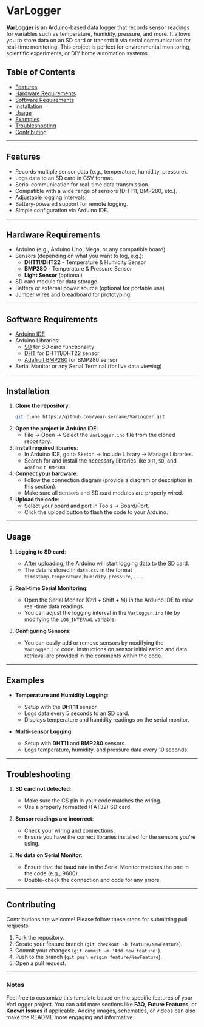 # VarLogger

**VarLogger** is an Arduino-based data logger that records sensor readings for variables such as temperature, humidity, pressure, and more. It allows you to store data on an SD card or transmit it via serial communication for real-time monitoring. This project is perfect for environmental monitoring, scientific experiments, or DIY home automation systems.


## Table of Contents

- [Features](#features)
- [Hardware Requirements](#hardware-requirements)
- [Software Requirements](#software-requirements)
- [Installation](#installation)
- [Usage](#usage)
- [Examples](#examples)
- [Troubleshooting](#troubleshooting)
- [Contributing](#contributing)

---

## Features

- Records multiple sensor data (e.g., temperature, humidity, pressure).
- Logs data to an SD card in CSV format.
- Serial communication for real-time data transmission.
- Compatible with a wide range of sensors (DHT11, BMP280, etc.).
- Adjustable logging intervals.
- Battery-powered support for remote logging.
- Simple configuration via Arduino IDE.

---

## Hardware Requirements

- Arduino (e.g., Arduino Uno, Mega, or any compatible board)
- Sensors (depending on what you want to log, e.g.):
  - **DHT11/DHT22** - Temperature & Humidity Sensor
  - **BMP280** - Temperature & Pressure Sensor
  - **Light Sensor** (optional)
- SD card module for data storage
- Battery or external power source (optional for portable use)
- Jumper wires and breadboard for prototyping

---

## Software Requirements

- [Arduino IDE](https://www.arduino.cc/en/software)
- Arduino Libraries:
  - [SD](https://www.arduino.cc/en/Reference/SD) for SD card functionality
  - [DHT](https://github.com/adafruit/DHT-sensor-library) for DHT11/DHT22 sensor
  - [Adafruit BMP280](https://github.com/adafruit/Adafruit_BMP280_Library) for BMP280 sensor
- Serial Monitor or any Serial Terminal (for live data viewing)

---

## Installation

1. **Clone the repository**:
    ```bash
    git clone https://github.com/yourusername/VarLogger.git
    ```
2. **Open the project in Arduino IDE**:
    - File → Open → Select the `VarLogger.ino` file from the cloned repository.
3. **Install required libraries**:
    - In Arduino IDE, go to Sketch → Include Library → Manage Libraries.
    - Search for and install the necessary libraries like `DHT`, `SD`, and `Adafruit BMP280`.
4. **Connect your hardware**:
    - Follow the connection diagram (provide a diagram or description in this section).
    - Make sure all sensors and SD card modules are properly wired.
5. **Upload the code**:
    - Select your board and port in Tools → Board/Port.
    - Click the upload button to flash the code to your Arduino.

---

## Usage

1. **Logging to SD card**:
   - After uploading, the Arduino will start logging data to the SD card.
   - The data is stored in `data.csv` in the format `timestamp,temperature,humidity,pressure,...`.
   
2. **Real-time Serial Monitoring**:
   - Open the Serial Monitor (Ctrl + Shift + M) in the Arduino IDE to view real-time data readings.
   - You can adjust the logging interval in the `VarLogger.ino` file by modifying the `LOG_INTERVAL` variable.

3. **Configuring Sensors**:
   - You can easily add or remove sensors by modifying the `VarLogger.ino` code. Instructions on sensor initialization and data retrieval are provided in the comments within the code.

---

## Examples

- **Temperature and Humidity Logging**:
   - Setup with the **DHT11** sensor.
   - Logs data every 5 seconds to an SD card.
   - Displays temperature and humidity readings on the serial monitor.
   
- **Multi-sensor Logging**:
   - Setup with **DHT11** and **BMP280** sensors.
   - Logs temperature, humidity, and pressure data every 10 seconds.

---

## Troubleshooting

1. **SD card not detected**:
   - Make sure the CS pin in your code matches the wiring.
   - Use a properly formatted (FAT32) SD card.
   
2. **Sensor readings are incorrect**:
   - Check your wiring and connections.
   - Ensure you have the correct libraries installed for the sensors you're using.

3. **No data on Serial Monitor**:
   - Ensure that the baud rate in the Serial Monitor matches the one in the code (e.g., 9600).
   - Double-check the connection and code for any errors.

---

## Contributing

Contributions are welcome! Please follow these steps for submitting pull requests:

1. Fork the repository.
2. Create your feature branch (`git checkout -b feature/NewFeature`).
3. Commit your changes (`git commit -m 'Add new feature'`).
4. Push to the branch (`git push origin feature/NewFeature`).
5. Open a pull request.

---

### Notes

Feel free to customize this template based on the specific features of your VarLogger project. You can add more sections like **FAQ**, **Future Features**, or **Known Issues** if applicable. Adding images, schematics, or videos can also make the README more engaging and informative.
